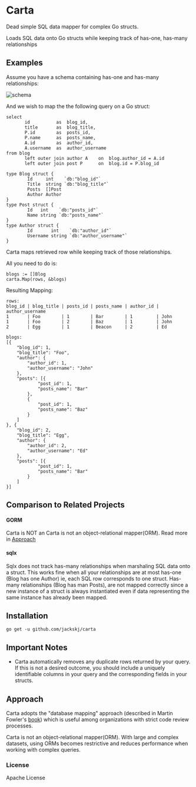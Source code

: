 
# Carta
Dead simple SQL data mapper for complex Go structs. 

Loads SQL data onto Go structs while keeping track of has-one, has-many relationships


## Examples 

Assume you have a schema containing has-one and has-many relationships:



![schema](https://i.ibb.co/SPH3zhQ/Schema.png)

And we wish to map the the following query on a Go struct:
```
select
       id          as  blog_id,
       title       as  blog_title,
       P.id        as  posts_id,         
       P.name      as  posts_name,
       A.id        as  author_id,      
       A.username  as  author_username
from blog
       left outer join author A    on  blog.author_id = A.id
       left outer join post P      on  blog.id = P.blog_id
```

```
type Blog struct {
        Id     int    `db:"blog_id"`
        Title  string `db:"blog_title"`
        Posts  []Post
        Author Author
}
type Post struct {
        Id   int    `db:"posts_id"`
        Name string `db:"posts_name"`
}
type Author struct {
        Id       int    `db:"author_id"`
        Username string `db:"author_username"`
}
```
Carta maps retrieved row while keeping track of those relationships. 

All you need to do is: 
```
blogs := []Blog
carta.Map(rows, &blogs)
```
Resulting Mapping: 
```
rows:
blog_id | blog_title | posts_id | posts_name | author_id | author_username
1       | Foo        | 1        | Bar        | 1         | John
1       | Foo        | 2        | Baz        | 1         | John
2       | Egg        | 1        | Beacon     | 2         | Ed

blogs:
[{
	"blog_id": 1,
	"blog_title": "Foo",
	"author": {
		"author_id": 1,
		"author_username": "John"
	},
	"posts": [{
			"post_id": 1,
			"posts_name": "Bar"
		},
		{
			"post_id": 1,
			"posts_name": "Baz"
		}
	]
}, {
	"blog_id": 2,
	"blog_title": "Egg",
	"author": {
		"author_id": 2,
		"author_username": "Ed"
	},
	"posts": [{
			"post_id": 1,
			"posts_name": "Bar"
		}
	]
}]
```

## Comparison to Related Projects
#### GORM
Carta is NOT an Carta is not an object-relational mapper(ORM). Read more in [Approach](#Approach)

#### sqlx
Sqlx does not track has-many relationships when marshaling SQL data onto a struct. This works fine when all your relationships are at most has-one (Blog has one Author) ie, each SQL row corresponds to one struct. Has-many relationships (Blog has man Posts), are not mapped correctly since a new instance of a struct is always instantiated even if data representing the same instance has already been mapped.
  
## Installation 
```
go get -u github.com/jackskj/carta
```


## Important Notes 

 - Carta automatically removes any duplicate rows returned by your query. If this is not a desired outcome, you should include a uniquely identifiable columns in your query and the corresponding fields in your structs.

## Approach
Carta adopts the "database mapping" approach (described in Martin Fowler's [book](https://books.google.com/books?id=FyWZt5DdvFkC&lpg=PA1&dq=Patterns%20of%20Enterprise%20Application%20Architecture%20by%20Martin%20Fowler&pg=PT187#v=onepage&q=active%20record&f=false)) which is useful among organizations with strict code review processes.

Carta is not an object-relational mapper(ORM). With large and complex datasets, using ORMs becomes restrictive and reduces performance when working with complex queries. 

### License
Apache License
